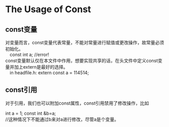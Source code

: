 # The Usage of Const
## const变量
对变量而言，const变量代表常量，不能对常量进行赋值或更改操作，故常量必须初始化。  
&emsp;const int a; //error!  
const变量默认仅在本文件中作用，想要实现共享的话，在头文件中定义const变量并加上extern是最好的选择。  
&emsp;in headfile.h: extern const a = 114514;  
  
## const引用
对于引用，我们也可以附加const属性，const引用禁用了修改操作，比如  
  
  int a = 1;
  const int &b=a;  
  //这种情况下不能通过b来对a进行修改，尽管a是个变量。  
